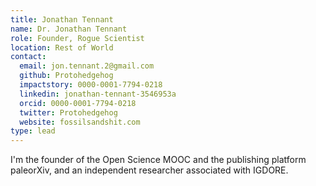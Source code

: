 ```yaml
---
title: Jonathan Tennant
name: Dr. Jonathan Tennant
role: Founder, Rogue Scientist
location: Rest of World
contact:
  email: jon.tennant.2@gmail.com
  github: Protohedgehog
  impactstory: 0000-0001-7794-0218
  linkedin: jonathan-tennant-3546953a
  orcid: 0000-0001-7794-0218
  twitter: Protohedgehog
  website: fossilsandshit.com
type: lead
---
```


I'm the founder of the Open Science MOOC and the publishing platform paleorXiv, and an independent researcher associated with IGDORE.

